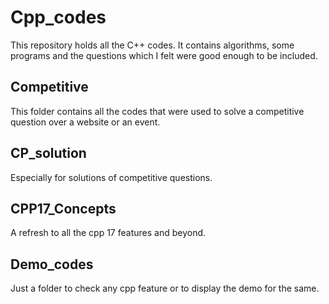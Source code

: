 # Cpp_codes
This repository holds all the C++ codes. It contains algorithms, some programs and the questions which I felt were good enough to be included.

## Competitive
This folder contains all the codes that were used to solve a competitive question over a website or an event.

## CP_solution
Especially for solutions of competitive questions.

## CPP17_Concepts
A refresh to all the cpp 17 features and beyond.

## Demo_codes
Just a folder to check any cpp feature or to display the demo for the same.
